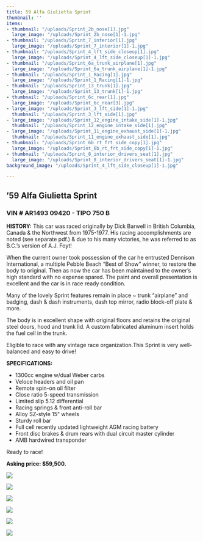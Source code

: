 ```yaml
---
title: 59 Alfa Giulietta Sprint
thumbnail: ''
items:
- thumbnail: "/uploads/Sprint_2b_nose[1].jpg"
  large_image: "/uploads/Sprint_2b_nose[1]-1.jpg"
- thumbnail: "/uploads/Sprint_7_interior[1].jpg"
  large_image: "/uploads/Sprint_7_interior[1]-1.jpg"
- thumbnail: "/uploads/Sprint_4_lft_side_closeup[1].jpg"
  large_image: "/uploads/Sprint_4_lft_side_closeup[1]-1.jpg"
- thumbnail: "/uploads/Sprint_6a_trunk_airplane[1].jpg"
  large_image: "/uploads/Sprint_6a_trunk_airplane[1]-1.jpg"
- thumbnail: "/uploads/Sprint_1_Racing[1].jpg"
  large_image: "/uploads/Sprint_1_Racing[1]-1.jpg"
- thumbnail: "/uploads/Sprint_13_trunk[1].jpg"
  large_image: "/uploads/Sprint_13_trunk[1]-1.jpg"
- thumbnail: "/uploads/Sprint_6c_rear[1].jpg"
  large_image: "/uploads/Sprint_6c_rear[3].jpg"
- large_image: "/uploads/Sprint_3_lft_side[1]-1.jpg"
  thumbnail: "/uploads/Sprint_3_lft_side[1].jpg"
- large_image: "/uploads/Sprint_12_engine_intake_side[1]-1.jpg"
  thumbnail: "/uploads/Sprint_12_engine_intake_side[1].jpg"
- large_image: "/uploads/Sprint_11_engine_exhaust_side[1]-1.jpg"
  thumbnail: "/uploads/Sprint_11_engine_exhaust_side[1].jpg"
- thumbnail: "/uploads/Sprint_6b_rt_frt_side_copy[1].jpg"
  large_image: "/uploads/Sprint_6b_rt_frt_side_copy[1]-1.jpg"
- thumbnail: "/uploads/Sprint_8_interior_drivers_seat[1].jpg"
  large_image: "/uploads/Sprint_8_interior_drivers_seat[1]-1.jpg"
background_image: "/uploads/Sprint_4_lft_side_closeup[1]-1.jpg"

---
```

## ’59  Alfa  Giulietta  Sprint

### VIN  #  AR1493  09420  -  TIPO  750  B

**HISTORY:** This car was raced originally by Dick Barwell in British Columbia, Canada & the Northwest from 1975-1977. His racing accomplishments are noted (see separate pdf.) & due to his many victories, he was referred to as B.C.’s version of A.J. Foyt!

When the current owner took possession of the car he entrusted Dennison International, a multiple Pebble Beach “Best of Show” winner, to restore the body to original. Then as now the car has been maintained to the owner’s high standard with no expense spared. The paint and overall presentation is excellent and the car is in race ready condition.

Many of the lovely Sprint features remain in place \~ trunk “airplane” and badging, dash & dash instruments, dash top mirror, radio block-off plate & more.

The body is in excellent shape with original floors and retains the original steel doors, hood and trunk lid. A custom fabricated aluminum insert holds the fuel cell in the trunk.

Eligible to race with any vintage race organization.This Sprint is very well-balanced and easy to drive!

**SPECIFICATIONS:**

* 1300cc engine w/dual Weber carbs
* Veloce headers and oil pan
* Remote spin-on oil filter
* Close ratio 5-speed transmission
* Limited slip 5.12 differential
* Racing springs & front anti-roll bar
* Alloy SZ-style 15" wheels
* Sturdy roll bar
* Full cell recently updated lightweight AGM racing battery
* Front disc brakes & drum rears with dual circuit master cylinder
* AMB hardwired transponder

Ready to race!

**Asking price: $59,500.**

![](https://res.cloudinary.com/wesedholm/image/upload/w_800/v1544390839/Rentals_On_Offer/Sprint/59_Sprint_Newspaper_article_1A_of.jpg)

![](https://res.cloudinary.com/wesedholm/image/upload/w_800/v1544390838/Rentals_On_Offer/Sprint/59_Sprint_Newspaper_Article_3_of_5.jpg)

![](https://res.cloudinary.com/wesedholm/image/upload/w_800/v1544390838/Rentals_On_Offer/Sprint/59_Sprint_Newspaper_Article_1_B_of_5.jpg)

![](https://res.cloudinary.com/wesedholm/image/upload/w_800/v1544390838/Rentals_On_Offer/Sprint/59_Sprint_Newspaper_Article_2_of_5.jpg)

![](https://res.cloudinary.com/wesedholm/image/upload/w_800/v1544390838/Rentals_On_Offer/Sprint/59_Sprint_Newspaper_article_4_of_5.jpg)

![](https://res.cloudinary.com/wesedholm/image/upload/w_800/v1544390838/Rentals_On_Offer/Sprint/Dick_Barwell_driver_profile_59_Sprint.jpg)